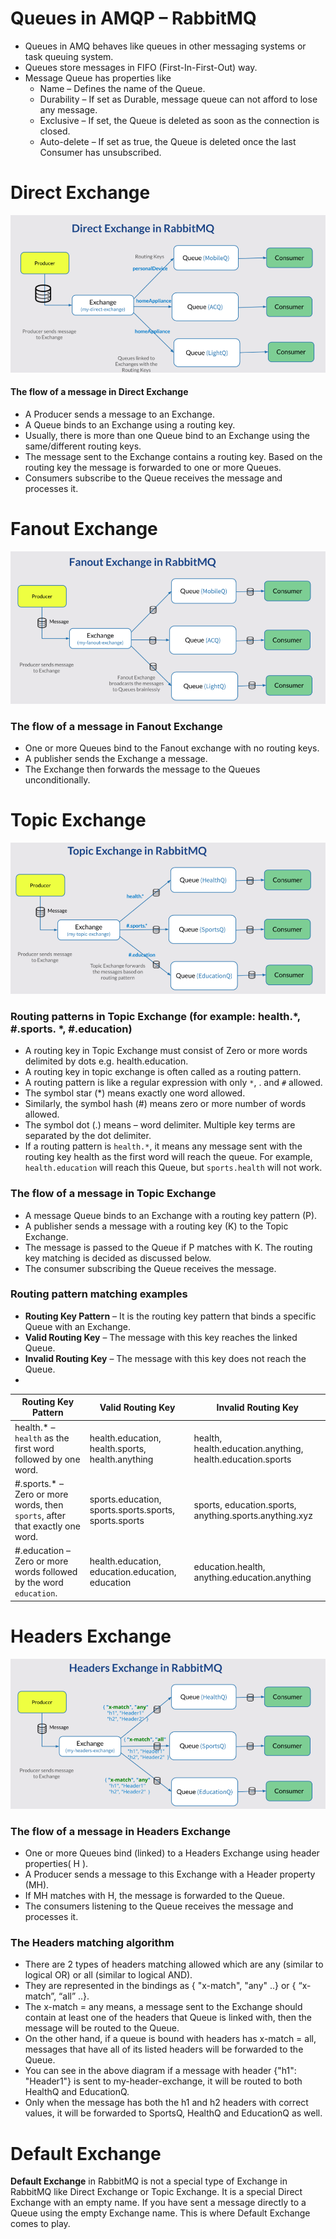 # Queues in AMQP – RabbitMQ
- Queues in AMQ behaves like queues in other messaging systems or task queuing system.
- Queues store messages in FIFO (First-In-First-Out) way.
- Message Queue has properties like
    - Name – Defines the name of the Queue.
    - Durability – If set as Durable, message queue can not afford to lose any message.
    - Exclusive – If set, the Queue is deleted as soon as the connection is closed.
    - Auto-delete – If set as true, the Queue is deleted once the last Consumer has unsubscribed.

# Direct Exchange
![](pics/direct_exchange.png)
#### The flow of a message in Direct Exchange
- A Producer sends a message to an Exchange.
- A Queue binds to an Exchange using a routing key.
- Usually, there is more than one Queue bind to an Exchange using the same/different routing keys.
- The message sent to the Exchange contains a routing key. Based on the routing key the message is forwarded to one or more Queues.
- Consumers subscribe to the Queue receives the message and processes it.

# Fanout Exchange
![](pics/fanout_exchange.png)
### The flow of a message in Fanout Exchange
- One or more Queues bind to the Fanout exchange with no routing keys.
- A publisher sends the Exchange a message.
- The Exchange then forwards the message to the Queues unconditionally.

# Topic Exchange
![](pics/topic_exchange.png)
### Routing patterns in Topic Exchange (for example: health.*, #.sports. *, #.education)
- A routing key in Topic Exchange must consist of Zero or more words delimited by dots e.g. health.education.
- A routing key in topic exchange is often called as a routing pattern.
- A routing pattern is like a regular expression with only `*`, . and `#` allowed.
- The symbol star (*) means exactly one word allowed.
- Similarly, the symbol hash (#) means zero or more number of words allowed.
- The symbol dot (.) means – word delimiter. Multiple key terms are separated by the dot delimiter.
- If a routing pattern is `health.*`, it means any message sent with the routing key health as the first word will reach the queue. For example, `health.education` will reach this Queue, but `sports.health` will not work.
### The flow of a message in Topic Exchange
- A message Queue binds to an Exchange with a routing key pattern (P).
- A publisher sends a message with a routing key (K) to the Topic Exchange.
- The message is passed to the Queue if P matches with K. The routing key matching is decided as discussed below.
- The consumer subscribing the Queue receives the message.
### Routing pattern matching examples
- **Routing Key Pattern** – It is the routing key pattern that binds a specific Queue with an Exchange.
- **Valid Routing Key** – The message with this key reaches the linked Queue.
- **Invalid Routing Key** – The message with this key does not reach the Queue.
- 

|Routing Key Pattern    	      |Valid Routing Key      	  |Invalid Routing Key          |
| ------------------------------- | ------------------------- | --------------------------- |
|health.* – `health` as the first word followed by one word. |health.education, health.sports, health.anything |health, health.education.anything, health.education.sports |
|#.sports.* – Zero or more words, then `sports`, after that exactly one word. |sports.education, sports.sports.sports, sports.sports |sports, education.sports, anything.sports.anything.xyz |
|#.education – Zero or more words followed by the word `education`. |	health.education, education.education, education | education.health, anything.education.anything|

# Headers Exchange
![](pics/headers_exchange.png)
### The flow of a message in Headers Exchange
- One or more Queues bind (linked) to a Headers Exchange using header properties( H ).
- A Producer sends a message to this Exchange with a Header property (MH).
- If MH matches with H, the message is forwarded to the Queue.
- The consumers listening to the Queue receives the message and processes it.
### The Headers matching algorithm
- There are 2 types of headers matching allowed which are any (similar to logical OR) or all (similar to logical AND).
- They are represented in the bindings as { "x-match", "any" ..} or { “x-match”, “all” ..}.
- The x-match = any means, a message sent to the Exchange should contain at least one of the headers that Queue is linked with, then the message will be routed to the Queue.
- On the other hand, if a queue is bound with headers has x-match = all, messages that have all of its listed headers will be forwarded to the Queue.
- You can see in the above diagram if a message with header {"h1": "Header1"} is sent to my-header-exchange, it will be routed to both HealthQ and EducationQ.
- Only when the message has both the h1 and h2 headers with correct values, it will be forwarded to SportsQ, HealthQ and EducationQ as well.

# Default Exchange
**Default Exchange** in RabbitMQ is not a special type of Exchange in RabbitMQ like Direct Exchange or Topic Exchange. It is a special Direct Exchange with an empty name. If you have sent a message directly to a Queue using the empty Exchange name. This is where Default Exchange comes to play.

